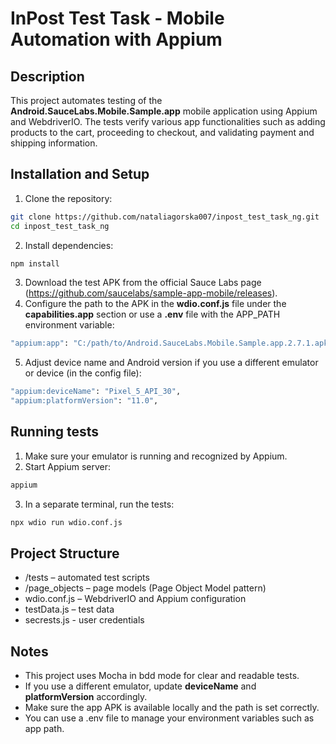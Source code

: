 # InPost Test Task - Mobile Automation with Appium
## Description
This project automates testing of the **Android.SauceLabs.Mobile.Sample.app** mobile application using Appium and WebdriverIO.
The tests verify various app functionalities such as adding products to the cart, proceeding to checkout, and validating payment and shipping information.

## Installation and Setup
1. Clone the repository:
```bash
git clone https://github.com/nataliagorska007/inpost_test_task_ng.git
cd inpost_test_task_ng
```

2. Install dependencies:
```bash
npm install
```
3. Download the test APK from the official Sauce Labs page (https://github.com/saucelabs/sample-app-mobile/releases).
4. Configure the path to the APK in the **wdio.conf.js** file under the **capabilities.app** section or use a **.env** file with the APP_PATH environment variable:
```bash
"appium:app": "C:/path/to/Android.SauceLabs.Mobile.Sample.app.2.7.1.apk",
```
5. Adjust device name and Android version if you use a different emulator or device (in the config file):
```bash
"appium:deviceName": "Pixel_5_API_30",
"appium:platformVersion": "11.0",
```
## Running tests
1. Make sure your emulator is running and recognized by Appium.
2. Start Appium server:
```bash
appium
```
3. In a separate terminal, run the tests:
```bash
npx wdio run wdio.conf.js
```
## Project Structure
- /tests – automated test scripts
- /page_objects – page models (Page Object Model pattern)
- wdio.conf.js – WebdriverIO and Appium configuration
- testData.js – test data
- secrests.js - user credentials

## Notes
- This project uses Mocha in bdd mode for clear and readable tests.
- If you use a different emulator, update **deviceName** and **platformVersion** accordingly.
- Make sure the app APK is available locally and the path is set correctly.
- You can use a .env file to manage your environment variables such as app path.
